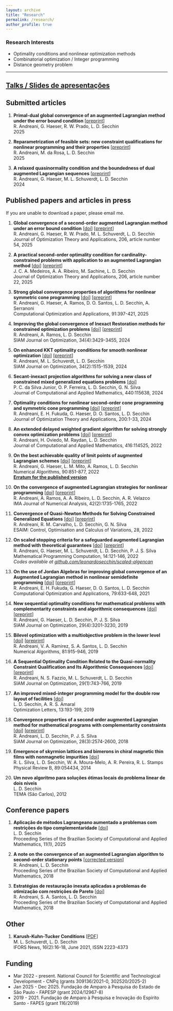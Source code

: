 ```yaml
---
layout: archive
title: "Research"
permalink: /research/
author_profile: true
---
```


### Research Interests

- Optimality conditions and nonlinear optimization methods
- Combinatorial optimization / Integer programming
- Distance geometry problem

------

## [Talks / Slides de apresentações](/talks/)


## Submitted articles

1. **Primal-dual global convergence of an augmented Lagrangian method under the error bound condition** [[preprint]()]  
   R. Andreani, G. Haeser, R. W. Prado, L. D. Secchin  
   2025

1. **Reparametrization of feasible sets: new constraint qualifications for nonlinear programming and their properties** [[preprint](https://optimization-online.org/?p=28999)]  
   R. Andreani, M. da Rosa, L. D. Secchin  
   2025

1. **A relaxed quasinormality condition and the boundedness of dual augmented Lagrangian sequences** [[preprint](https://optimization-online.org/?p=25207)]  
   R. Andreani, G. Haeser, M. L. Schuverdt, L. D. Secchin  
   2024


## Published papers and articles in press

If you are unable to download a paper, please email me.

1. **Global convergence of a second-order augmented Lagrangian method under an error bound condition** [[doi](https://doi.org/10.1007/s10957-025-02731-3)] [[preprint](https://optimization-online.org/?p=27600)]  
   R. Andreani, G. Haeser, R. W. Prado, M. L. Schuverdt, L. D. Secchin  
   Journal of Optimization Theory and Applications, 206, article number 54, 2025

1. **A practical second-order optimality condition for cardinality-constrained problems with application to an augmented Lagrangian method** [[doi](https://doi.org/10.1007/s10957-025-02705-5)] [[preprint](http://www.optimization-online.org/DB_HTML/2022/04/8880.html)]  
   J. C. A. Medeiros, A. A. Ribeiro, M. Sachine, L. D. Secchin  
   Journal of Optimization Theory and Applications, 206, article number 22, 2025

1. **Strong global convergence properties of algorithms for nonlinear symmetric cone programming** [[doi](https://doi.org/10.1007/s10589-024-00642-z)] [[preprint](https://optimization-online.org/?p=25213)]  
   R. Andreani, G. Haeser, A. Ramos, D. O. Santos, L. D. Secchin, A. Serranoni  
   Computational Optimization and Applications, 91:397-421, 2025

1. **Improving the global convergence of Inexact Restoration methods for constrained optimization problems** [[doi](https://doi.org/10.1137/22M1493811)] [[preprint](http://www.optimization-online.org/DB_HTML/2022/03/8851.html)]  
   R. Andreani, A. Ramos, L. D. Secchin  
   SIAM Journal on Optimization, 34(4):3429-3455, 2024

1. **On enhanced KKT optimality conditions for smooth nonlinear optimization** [[doi](https://doi.org/10.1137/22M1539678)] [[preprint](https://optimization-online.org/?p=21206)]  
   R. Andreani, M. L. Schuverdt, L. D. Secchin  
   SIAM Journal on Optimization, 34(2):1515-1539, 2024

1. **Secant-inexact projection algorithms for solving a new class of constrained mixed generalized equations problems** [[doi](https://doi.org/10.1016/j.cam.2023.115638)]  
   P. C. da Silva Junior, O. P. Ferreira, L. D. Secchin, G. N. Silva  
   Journal of Computational and Applied Mathematics, 440:115638, 2024

1. **Optimality conditions for nonlinear second-order cone programming and symmetric cone programming** [[doi](https://doi.org/10.1007/s10957-023-02338-6)] [[preprint](http://www.optimization-online.org/DB_HTML/2019/10/7436.html)]  
   R. Andreani, E. H. Fukuda, G. Haeser, D. O. Santos, L. D. Secchin  
   Journal of Optimization Theory and Applications, 200:1-33, 2024

1. **An extended delayed weighted gradient algorithm for solving strongly convex optimization problems** [[doi](https://doi.org/10.1016/j.cam.2022.114525)] [[preprint](http://www.optimization-online.org/DB_HTML/2021/09/8591.html)]  
   R. Andreani, H. Oviedo, M. Raydan, L. D. Secchin  
   Journal of Computational and Applied Mathematics, 416:114525, 2022

1. **On the best achievable quality of limit points of augmented Lagrangian schemes** [[doi](https://doi.org/10.1007/s11075-021-01212-8)] [[preprint](http://www.optimization-online.org/DB_HTML/2020/07/7929.html)]  
   R. Andreani, G. Haeser, L. M. Mito, A. Ramos, L. D. Secchin  
   Numerical Algorithms, 90:851-877, 2022  
   [**Erratum for the published version**](https://doi.org/10.1007/s11075-021-01241-3)

1. **On the convergence of augmented Lagrangian strategies for nonlinear programming** [[doi](https://doi.org/10.1093/imanum/drab021)] [[preprint](http://www.optimization-online.org/DB_HTML/2020/03/7701.html)]  
   R. Andreani, A. Ramos, A. A. Ribeiro, L. D. Secchin, A. R. Velazco  
   IMA Journal of Numerical Analysis, 42(2):1735-1765, 2022

1. **Convergence of Quasi-Newton Methods for Solving Constrained Generalized Equations** [[doi](https://doi.org/10.1051/cocv/2022026)] [[preprint](http://www.optimization-online.org/DB_HTML/2021/05/8400.html)]  
   R. Andreani, R. M. Carvalho, L. D. Secchin, G. N. Silva  
   ESAIM: Control, Optimisation and Calculus of Variations, 28, 2022

1. **On scaled stopping criteria for a safeguarded augmented Lagrangian method with theoretical guarantees** [[doi](https://doi.org/10.1007/s12532-021-00207-9)] [[preprint](http://www.optimization-online.org/DB_HTML/2020/08/7985.html)]  
   R. Andreani, G. Haeser, M. L. Schuverdt, L. D. Secchin, P. J. S. Silva  
   Mathematical Programming Computation, 14:121-146, 2022  
   *Codes available at [github.com/leonardosecchin/scaled-algencan](https://github.com/leonardosecchin/scaled-algencan)*

1. **On the use of Jordan Algebras for improving global convergence of an Augmented Lagrangian method in nonlinear semidefinite programming** [[doi](https://doi.org/10.1007/s10589-021-00281-8)] [[preprint](http://www.optimization-online.org/DB_HTML/2020/05/7787.html)]  
   R. Andreani, E. H. Fukuda, G. Haeser, D. O. Santos, L. D. Secchin  
   Computational Optimization and Applications, 79:633-648, 2021

1. **New sequential optimality conditions for mathematical problems with complementarity constraints and algorithmic consequences** [[doi](https://doi.org/10.1137/18M121040X)] [[preprint](http://www.optimization-online.org/DB_HTML/2018/06/6678.html)]  
   R. Andreani, G. Haeser, L. D. Secchin, P. J. S. Silva  
   SIAM Journal on Optimization, 29(4):3201-3230, 2019

1. **Bilevel optimization with a multiobjective problem in the lower level** [[doi](https://doi.org/10.1007/s11075-018-0576-1)] [[preprint](http://www.optimization-online.org/DB_HTML/2017/04/5963.html)]  
   R. Andreani, V. A. Ramirez, S. A. Santos, L. D. Secchin  
   Numerical Algorithms, 81:915-946, 2019

1. **A Sequential Optimality Condition Related to the Quasi-normality Constraint Qualification and Its Algorithmic Consequences** [[doi](https://doi.org/10.1137/17M1147330)] [[preprint](http://www.optimization-online.org/DB_HTML/2017/09/6194.html)]  
   R. Andreani, N. S. Fazzio, M. L. Schuverdt, L. D. Secchin  
   SIAM Journal on Optimization, 29(1):743-766, 2019

1. **An improved mixed-integer programming model for the double row layout of facilities** [[doi](https://doi.org/10.1007/s11590-018-1263-9)]  
   L. D. Secchin, A. R. S. Amaral  
   Optimization Letters, 13:193-199, 2019

1. **Convergence properties of a second order augmented Lagrangian method for mathematical programs with complementarity constraints** [[doi](https://doi.org/10.1137/17M1125698)] [[preprint](http://www.optimization-online.org/DB_HTML/2017/04/5948.html)]  
   R. Andreani, L. D. Secchin, P. J. S. Silva  
   SIAM Journal on Optimization, 28(3):2574-2600, 2018

1. **Emergence of skyrmion lattices and bimerons in chiral magnetic thin films with nonmagnetic impurities** [[doi](https://journals.aps.org/prb/abstract/10.1103/PhysRevB.89.054434)]  
   R. L. Silva, L. D. Secchin, W. A. Moura-Melo, A. R. Pereira, R. L. Stamps  
   Physical Review B, 89:054434, 2014

1. **Um novo algoritmo para soluções ótimas locais do problema linear de dois níveis**  
   L. D. Secchin  
   TEMA (São Carlos), 2012


## Conference papers

1. **Aplicação de métodos Lagrangeano aumentado a problemas com restrições do tipo complementaridade** [[doi](http://dx.doi.org/10.5540/03.2025.011.01.0351)]  
   L. D. Secchin  
   Proceeding Series of the Brazilian Society of Computational and Applied Mathematics, 11(1), 2025

1. **A note on the convergence of an augmented Lagrangian algorithm to second-order stationary points** [[corrected version](https://www.researchgate.net/profile/Leonardo_Secchin/publication/323178751_A_note_on_the_convergence_of_an_augmented_Lagrangian_algorithm_to_second-order_stationary_points/links/5a84c0b6aca272c99ac388d8/A-note-on-the-convergence-of-an-augmented-Lagrangian-algorithm-to-second-order-stationary-points.pdf)]  
   R. Andreani, L. D. Secchin  
   Proceeding Series of the Brazilian Society of Computational and Applied Mathematics, 2018

1. **Estratégias de restauração inexata aplicadas a problemas de otimização com restrições de Pareto** [[doi](https://doi.org/10.5540/03.2018.006.01.0359)]  
   R. Andreani, S. A. Santos, L. D. Secchin  
   Proceeding Series of the Brazilian Society of Computational and Applied Mathematics, 2018


## Other

1. **Karush-Kuhn-Tucker Conditions** [[PDF](/files/kkt_ifors.pdf)]  
   M. L. Schuverdt, L. D. Secchin  
   IFORS News, 16(2):16-18, June 2021, ISSN 2223-4373


## Funding

- Mar 2022 - present. National Council for Scientific and Technological Development - CNPq (grants 309136/2021-0, 302520/2025-2)
- Jan 2025 - Dec 2025. Fundação de Amparo à Pesquisa do Estado de São Paulo - FAPESP (grant 2024/12967-8)
- 2019 - 2021. Fundação de Amparo à Pesquisa e Inovação do Espírito Santo - FAPES (grant 116/2019)

